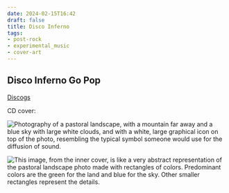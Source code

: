 ```yaml
---
date: 2024-02-15T16:42
draft: false
title: Disco Inferno
tags:
- post-rock
- experimental_music
- cover-art
---
```


## Disco Inferno Go Pop

[Discogs](https://www.discogs.com/master/21375-Disco-Inferno-D-I-Go-Pop)

CD cover:

![Photography of a pastoral landscape, with a mountain far away and a blue sky with large white clouds, and with a white, large graphical icon on top of the photo, resembling the typical symbol someone would use for the diffusion of sound.](../attachment/vsc-paste/disco-inferno-240215164533.png)

![This image, from the inner cover, is like a very abstract representation of the pastoral landscape photo made with rectangles of colors. Predominant colors are the green for the land and blue for the sky. Other smaller rectangles represent the details.](../attachment/vsc-paste/disco-inferno-240215164603.png)